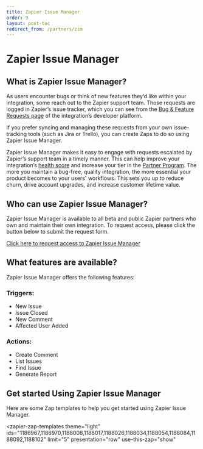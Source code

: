```yaml
---
title: Zapier Issue Manager
order: 9
layout: post-toc
redirect_from: /partners/zim
---
```

# Zapier Issue Manager

## What is Zapier Issue Manager?
As users encounter bugs or think of new features they’d like within your integration, some reach out to the Zapier support team. Those requests are logged in Zapier’s issue tracker, which you can see from the [Bug & Feature Requests page](https://platform.zapier.com/manage/user-feedback) of the integration’s developer platform.

If you prefer syncing and managing these requests from your own issue-tracking tools (such as Jira or Trello), you can create Zaps to do so using Zapier Issue Manager.

Zapier Issue Manager makes it easy to engage with requests escalated by Zapier’s support team in a timely manner. This can help improve your integration’s [health score](https://platform.zapier.com/partners/partner-program#integration-health-score) and increase your tier in the [Partner Program](https://zapier.com/platform/partner-program). The more you maintain a bug-free, quality integration, the more essential your product becomes to your users' workflows. This sets you up to reduce churn, drive account upgrades, and increase customer lifetime value.

## Who can use Zapier Issue Manager?

Zapier Issue Manager is available to all beta and public Zapier partners who own and maintain their own integration. To request access, please click the button below to submit the request form.

<a class="button blue" href="https://airtable.com/shrK5ZOSGEAkDBAXg">Click here to request access to Zapier Issue Manager</a>

## What features are available?
Zapier Issue Manager offers the following features:

### Triggers:

* New Issue
* Issue Closed
* New Comment
* Affected User Added

### Actions:

* Create Comment
* List Issues
* Find Issue
* Generate Report

##  Get started Using Zapier Issue Manager

Here are some Zap templates to help you get started using Zapier Issue Manager.

<zapier-zap-templates
  theme="light"
  ids="1186967,1186970,1188008,1188017,1188026,1188034,1188054,1188084,1188092,1188102"
  limit="5"
  presentation="row"
  use-this-zap="show"
></zapier-zap-templates>
